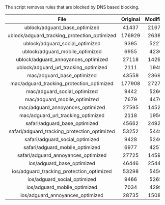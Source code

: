 The script removes rules that are blocked by DNS based blocking.


| File | Original | Modified |
|:----:|:-----:|:-----:|
| ublock/adguard_base_optimized | 41437 | 21670 |
| ublock/adguard_tracking_protection_optimized | 176929 | 26380 |
| ublock/adguard_social_optimized | 9395 | 5227 |
| ublock/adguard_mobile_optimized | 6955 | 4236 |
| ublock/adguard_annoyances_optimized | 27118 | 14294 |
| ublock/adguard_url_tracking_optimized | 2111 | 1949 |
| mac/adguard_base_optimized | 43558 | 23693 |
| mac/adguard_tracking_protection_optimized | 177908 | 27272 |
| mac/adguard_social_optimized | 9442 | 5266 |
| mac/adguard_mobile_optimized | 7679 | 4476 |
| mac/adguard_annoyances_optimized | 27595 | 14524 |
| mac/adguard_url_tracking_optimized | 2118 | 1956 |
| safari/adguard_base_optimized | 45662 | 24928 |
| safari/adguard_tracking_protection_optimized | 53252 | 5449 |
| safari/adguard_social_optimized | 9428 | 5246 |
| safari/adguard_mobile_optimized | 6977 | 4257 |
| safari/adguard_annoyances_optimized | 27725 | 14599 |
| ios/adguard_base_optimized | 46446 | 25446 |
| ios/adguard_tracking_protection_optimized | 53298 | 5456 |
| ios/adguard_social_optimized | 9466 | 5265 |
| ios/adguard_mobile_optimized | 7034 | 4299 |
| ios/adguard_annoyances_optimized | 28735 | 15083 |